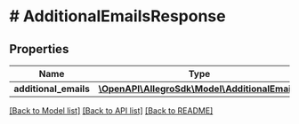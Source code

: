 # # AdditionalEmailsResponse

## Properties

Name | Type | Description | Notes
------------ | ------------- | ------------- | -------------
**additional_emails** | [**\OpenAPI\AllegroSdk\Model\AdditionalEmail[]**](AdditionalEmail.md) |  |

[[Back to Model list]](../../README.md#models) [[Back to API list]](../../README.md#endpoints) [[Back to README]](../../README.md)
